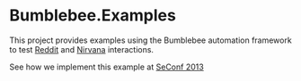 Bumblebee.Examples
==================

This project provides examples using the Bumblebee automation framework to test [Reddit](http://www.reddit.com/) and [Nirvana](https://www.nirvanahq.com/) interactions.

See how we implement this example at [SeConf 2013](http://www.youtube.com/watch?v=rxkEWeljdqM)
